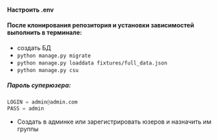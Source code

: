 #### Настроить .env
#### После клонирования репозитория и установки зависимостей выполнить в терминале:
- создать БД
- `python manage.py migrate`
- `python manage.py loaddata fixtures/full_data.json`
- `python manage.py csu`
##### Пароль суперюзера:
```Python
LOGIN = admin@admin.com
PASS = admin
```
- Создать в админке или зарегистрировать юзеров и назначить им группы